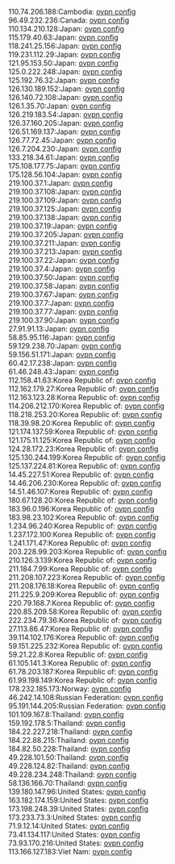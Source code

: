 110.74.206.188:Cambodia: [ovpn config](vpn/110_74_206_188.ovpn)  
96.49.232.236:Canada: [ovpn config](vpn/96_49_232_236.ovpn)  
110.134.210.128:Japan: [ovpn config](vpn/110_134_210_128.ovpn)  
115.179.40.63:Japan: [ovpn config](vpn/115_179_40_63.ovpn)  
118.241.25.156:Japan: [ovpn config](vpn/118_241_25_156.ovpn)  
119.231.112.29:Japan: [ovpn config](vpn/119_231_112_29.ovpn)  
121.95.153.50:Japan: [ovpn config](vpn/121_95_153_50.ovpn)  
125.0.222.248:Japan: [ovpn config](vpn/125_0_222_248.ovpn)  
125.192.76.32:Japan: [ovpn config](vpn/125_192_76_32.ovpn)  
126.130.189.152:Japan: [ovpn config](vpn/126_130_189_152.ovpn)  
126.140.72.108:Japan: [ovpn config](vpn/126_140_72_108.ovpn)  
126.1.35.70:Japan: [ovpn config](vpn/126_1_35_70.ovpn)  
126.219.183.54:Japan: [ovpn config](vpn/126_219_183_54.ovpn)  
126.37.160.205:Japan: [ovpn config](vpn/126_37_160_205.ovpn)  
126.51.169.137:Japan: [ovpn config](vpn/126_51_169_137.ovpn)  
126.77.72.45:Japan: [ovpn config](vpn/126_77_72_45.ovpn)  
126.7.204.230:Japan: [ovpn config](vpn/126_7_204_230.ovpn)  
133.218.34.61:Japan: [ovpn config](vpn/133_218_34_61.ovpn)  
175.108.177.75:Japan: [ovpn config](vpn/175_108_177_75.ovpn)  
175.128.56.104:Japan: [ovpn config](vpn/175_128_56_104.ovpn)  
219.100.37.1:Japan: [ovpn config](vpn/219_100_37_1.ovpn)  
219.100.37.108:Japan: [ovpn config](vpn/219_100_37_108.ovpn)  
219.100.37.109:Japan: [ovpn config](vpn/219_100_37_109.ovpn)  
219.100.37.125:Japan: [ovpn config](vpn/219_100_37_125.ovpn)  
219.100.37.138:Japan: [ovpn config](vpn/219_100_37_138.ovpn)  
219.100.37.19:Japan: [ovpn config](vpn/219_100_37_19.ovpn)  
219.100.37.205:Japan: [ovpn config](vpn/219_100_37_205.ovpn)  
219.100.37.211:Japan: [ovpn config](vpn/219_100_37_211.ovpn)  
219.100.37.213:Japan: [ovpn config](vpn/219_100_37_213.ovpn)  
219.100.37.22:Japan: [ovpn config](vpn/219_100_37_22.ovpn)  
219.100.37.4:Japan: [ovpn config](vpn/219_100_37_4.ovpn)  
219.100.37.50:Japan: [ovpn config](vpn/219_100_37_50.ovpn)  
219.100.37.58:Japan: [ovpn config](vpn/219_100_37_58.ovpn)  
219.100.37.67:Japan: [ovpn config](vpn/219_100_37_67.ovpn)  
219.100.37.7:Japan: [ovpn config](vpn/219_100_37_7.ovpn)  
219.100.37.77:Japan: [ovpn config](vpn/219_100_37_77.ovpn)  
219.100.37.90:Japan: [ovpn config](vpn/219_100_37_90.ovpn)  
27.91.91.13:Japan: [ovpn config](vpn/27_91_91_13.ovpn)  
58.85.95.116:Japan: [ovpn config](vpn/58_85_95_116.ovpn)  
59.129.238.70:Japan: [ovpn config](vpn/59_129_238_70.ovpn)  
59.156.51.171:Japan: [ovpn config](vpn/59_156_51_171.ovpn)  
60.42.17.238:Japan: [ovpn config](vpn/60_42_17_238.ovpn)  
61.46.248.43:Japan: [ovpn config](vpn/61_46_248_43.ovpn)  
112.158.41.63:Korea Republic of: [ovpn config](vpn/112_158_41_63.ovpn)  
112.162.179.27:Korea Republic of: [ovpn config](vpn/112_162_179_27.ovpn)  
112.163.123.28:Korea Republic of: [ovpn config](vpn/112_163_123_28.ovpn)  
114.206.212.170:Korea Republic of: [ovpn config](vpn/114_206_212_170.ovpn)  
118.218.253.20:Korea Republic of: [ovpn config](vpn/118_218_253_20.ovpn)  
118.39.98.20:Korea Republic of: [ovpn config](vpn/118_39_98_20.ovpn)  
121.174.137.59:Korea Republic of: [ovpn config](vpn/121_174_137_59.ovpn)  
121.175.11.125:Korea Republic of: [ovpn config](vpn/121_175_11_125.ovpn)  
124.28.172.23:Korea Republic of: [ovpn config](vpn/124_28_172_23.ovpn)  
125.130.244.199:Korea Republic of: [ovpn config](vpn/125_130_244_199.ovpn)  
125.137.224.81:Korea Republic of: [ovpn config](vpn/125_137_224_81.ovpn)  
14.45.227.51:Korea Republic of: [ovpn config](vpn/14_45_227_51.ovpn)  
14.46.206.230:Korea Republic of: [ovpn config](vpn/14_46_206_230.ovpn)  
14.51.46.107:Korea Republic of: [ovpn config](vpn/14_51_46_107.ovpn)  
180.67.128.20:Korea Republic of: [ovpn config](vpn/180_67_128_20.ovpn)  
183.96.0.196:Korea Republic of: [ovpn config](vpn/183_96_0_196.ovpn)  
183.98.23.102:Korea Republic of: [ovpn config](vpn/183_98_23_102.ovpn)  
1.234.96.240:Korea Republic of: [ovpn config](vpn/1_234_96_240.ovpn)  
1.237.172.100:Korea Republic of: [ovpn config](vpn/1_237_172_100.ovpn)  
1.241.171.47:Korea Republic of: [ovpn config](vpn/1_241_171_47.ovpn)  
203.228.99.203:Korea Republic of: [ovpn config](vpn/203_228_99_203.ovpn)  
210.126.3.139:Korea Republic of: [ovpn config](vpn/210_126_3_139.ovpn)  
211.184.7.99:Korea Republic of: [ovpn config](vpn/211_184_7_99.ovpn)  
211.208.107.223:Korea Republic of: [ovpn config](vpn/211_208_107_223.ovpn)  
211.208.176.18:Korea Republic of: [ovpn config](vpn/211_208_176_18.ovpn)  
211.225.9.209:Korea Republic of: [ovpn config](vpn/211_225_9_209.ovpn)  
220.79.168.7:Korea Republic of: [ovpn config](vpn/220_79_168_7.ovpn)  
220.85.209.58:Korea Republic of: [ovpn config](vpn/220_85_209_58.ovpn)  
222.234.79.36:Korea Republic of: [ovpn config](vpn/222_234_79_36.ovpn)  
27.113.86.47:Korea Republic of: [ovpn config](vpn/27_113_86_47.ovpn)  
39.114.102.176:Korea Republic of: [ovpn config](vpn/39_114_102_176.ovpn)  
59.151.225.232:Korea Republic of: [ovpn config](vpn/59_151_225_232.ovpn)  
59.21.22.8:Korea Republic of: [ovpn config](vpn/59_21_22_8.ovpn)  
61.105.141.3:Korea Republic of: [ovpn config](vpn/61_105_141_3.ovpn)  
61.78.203.187:Korea Republic of: [ovpn config](vpn/61_78_203_187.ovpn)  
61.99.198.149:Korea Republic of: [ovpn config](vpn/61_99_198_149.ovpn)  
178.232.185.173:Norway: [ovpn config](vpn/178_232_185_173.ovpn)  
46.242.14.108:Russian Federation: [ovpn config](vpn/46_242_14_108.ovpn)  
95.191.144.205:Russian Federation: [ovpn config](vpn/95_191_144_205.ovpn)  
101.109.167.8:Thailand: [ovpn config](vpn/101_109_167_8.ovpn)  
159.192.178.5:Thailand: [ovpn config](vpn/159_192_178_5.ovpn)  
184.22.227.218:Thailand: [ovpn config](vpn/184_22_227_218.ovpn)  
184.22.88.215:Thailand: [ovpn config](vpn/184_22_88_215.ovpn)  
184.82.50.228:Thailand: [ovpn config](vpn/184_82_50_228.ovpn)  
49.228.101.50:Thailand: [ovpn config](vpn/49_228_101_50.ovpn)  
49.228.124.82:Thailand: [ovpn config](vpn/49_228_124_82.ovpn)  
49.228.234.248:Thailand: [ovpn config](vpn/49_228_234_248.ovpn)  
58.136.166.70:Thailand: [ovpn config](vpn/58_136_166_70.ovpn)  
139.180.147.96:United States: [ovpn config](vpn/139_180_147_96.ovpn)  
163.182.174.159:United States: [ovpn config](vpn/163_182_174_159.ovpn)  
173.198.248.39:United States: [ovpn config](vpn/173_198_248_39.ovpn)  
173.233.73.3:United States: [ovpn config](vpn/173_233_73_3.ovpn)  
71.9.12.14:United States: [ovpn config](vpn/71_9_12_14.ovpn)  
73.41.134.117:United States: [ovpn config](vpn/73_41_134_117.ovpn)  
73.93.170.216:United States: [ovpn config](vpn/73_93_170_216.ovpn)  
113.166.127.183:Viet Nam: [ovpn config](vpn/113_166_127_183.ovpn)  
